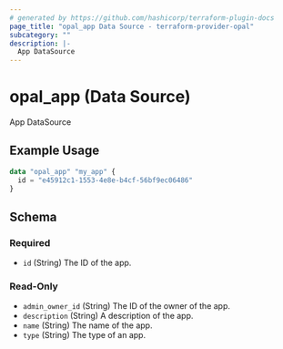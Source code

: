 ```yaml
---
# generated by https://github.com/hashicorp/terraform-plugin-docs
page_title: "opal_app Data Source - terraform-provider-opal"
subcategory: ""
description: |-
  App DataSource
---
```


# opal_app (Data Source)

App DataSource

## Example Usage

```terraform
data "opal_app" "my_app" {
  id = "e45912c1-1553-4e8e-b4cf-56bf9ec06486"
}
```

<!-- schema generated by tfplugindocs -->
## Schema

### Required

- `id` (String) The ID of the app.

### Read-Only

- `admin_owner_id` (String) The ID of the owner of the app.
- `description` (String) A description of the app.
- `name` (String) The name of the app.
- `type` (String) The type of an app.


